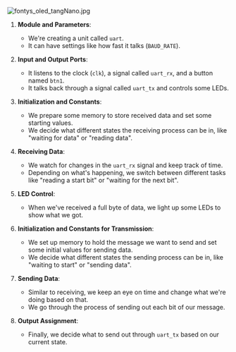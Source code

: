 ![fontys_oled_tangNano.jpg](https://drive.google.com/uc?export=view&id=1Of7XyZnfqRW3BLoUy0Nbts_IfWVlpnaz)

1. **Module and Parameters**:
   - We're creating a unit called `uart`.
   - It can have settings like how fast it talks (`BAUD_RATE`).

2. **Input and Output Ports**:
   - It listens to the clock (`clk`), a signal called `uart_rx`, and a button named `btn1`.
   - It talks back through a signal called `uart_tx` and controls some LEDs.

3. **Initialization and Constants**:
   - We prepare some memory to store received data and set some starting values.
   - We decide what different states the receiving process can be in, like "waiting for data" or "reading data".

4. **Receiving Data**:
   - We watch for changes in the `uart_rx` signal and keep track of time.
   - Depending on what's happening, we switch between different tasks like "reading a start bit" or "waiting for the next bit".

5. **LED Control**:
   - When we've received a full byte of data, we light up some LEDs to show what we got.

6. **Initialization and Constants for Transmission**:
   - We set up memory to hold the message we want to send and set some initial values for sending data.
   - We decide what different states the sending process can be in, like "waiting to start" or "sending data".

7. **Sending Data**:
   - Similar to receiving, we keep an eye on time and change what we're doing based on that.
   - We go through the process of sending out each bit of our message.

8. **Output Assignment**:
   - Finally, we decide what to send out through `uart_tx` based on our current state.
